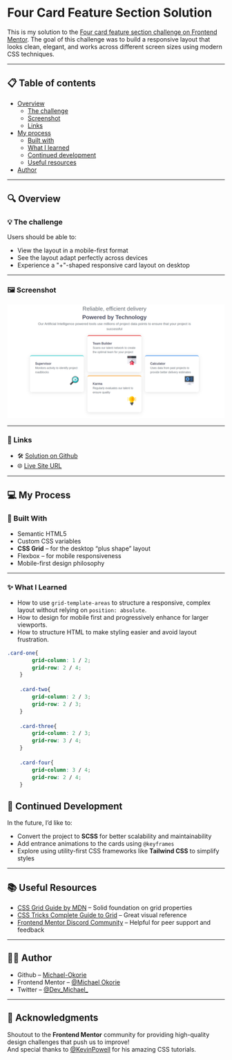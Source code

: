 # Four Card Feature Section Solution

This is my solution to the [Four card feature section challenge on Frontend Mentor](https://www.frontendmentor.io/challenges/four-card-feature-section-weK1eFYK). The goal of this challenge was to build a responsive layout that looks clean, elegant, and works across different screen sizes using modern CSS techniques.

---

## 📋 Table of contents

- [Overview](#overview)
  - [The challenge](#the-challenge)
  - [Screenshot](#screenshot)
  - [Links](#links)
- [My process](#my-process)
  - [Built with](#built-with)
  - [What I learned](#what-i-learned)
  - [Continued development](#continued-development)
  - [Useful resources](#useful-resources)
- [Author](#author)

---

## 🔍 Overview

### 💡 The challenge

Users should be able to:

- View the layout in a mobile-first format
- See the layout adapt perfectly across devices
- Experience a "+"-shaped responsive card layout on desktop

---

### 🖼️ Screenshot

![Screenshot of the project](./screenshot/screenshot.png)

---

### 🔗 Links

- 🛠️ [Solution on Github](https://github.com/Michael-Okorie/Four-Card-Feature-Section.git)
- 🌐 [Live Site URL](https://michael-okorie.github.io/Four-Card-Feature-Section/)

---

## 💻 My Process

### 🧱 Built With

- Semantic HTML5
- Custom CSS variables
- **CSS Grid** – for the desktop “plus shape” layout
- Flexbox – for mobile responsiveness
- Mobile-first design philosophy

---

### ✨ What I Learned

- How to use `grid-template-areas` to structure a responsive, complex layout without relying on `position: absolute`.
- How to design for mobile first and progressively enhance for larger viewports.
- How to structure HTML to make styling easier and avoid layout frustration.

```css
.card-one{
        grid-column: 1 / 2;
        grid-row: 2 / 4;
    }

    .card-two{
        grid-column: 2 / 3;
        grid-row: 2 / 3;
    }

    .card-three{
        grid-column: 2 / 3;
        grid-row: 3 / 4;
    }

    .card-four{
        grid-column: 3 / 4;
        grid-row: 2 / 4;
    }
```
## 🚧 Continued Development

In the future, I’d like to:

- Convert the project to **SCSS** for better scalability and maintainability  
- Add entrance animations to the cards using `@keyframes`
- Explore using utility-first CSS frameworks like **Tailwind CSS** to simplify styles

---

## 📚 Useful Resources

- [CSS Grid Guide by MDN](https://developer.mozilla.org/en-US/docs/Web/CSS/CSS_Grid_Layout) – Solid foundation on grid properties  
- [CSS Tricks Complete Guide to Grid](https://css-tricks.com/snippets/css/complete-guide-grid/) – Great visual reference  
- [Frontend Mentor Discord Community](https://discord.gg/frontendmentor) – Helpful for peer support and feedback

---

## 👨‍💻 Author

- Github – [Michael-Okorie](https://github.com/Michael-Okorie)  
- Frontend Mentor – [@Michael Okorie](https://www.frontendmentor.io/profile/Michael-Okorie)  
- Twitter – [@Dev_Michael_](https://x.com/Dev_Michael_)

---

## 🙌 Acknowledgments

Shoutout to the **Frontend Mentor** community for providing high-quality design challenges that push us to improve!  
And special thanks to [@KevinPowell](https://www.youtube.com/kepowob) for his amazing CSS tutorials.

